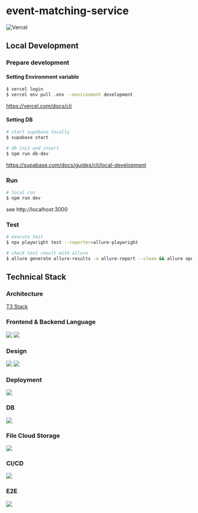 # event-matching-service

![Vercel](https://vercelbadge.vercel.app/api/biki-cloud/ems-t3-stack)

## Local Development

### Prepare development

#### Setting Environment variable
```bash
$ vercel login
$ vercel env pull .env --environment development
```
https://vercel.com/docs/cli

#### Setting DB
```bash
# start supabase locally
$ supabase start

# db init and insert
$ npm run db-dev
```
https://supabase.com/docs/guides/cli/local-development

### Run

```bash
# local run
$ npm run dev
```

see http://localhost:3000

### Test

```bash
# execute test
$ npx playwright test --reporter=allure-playwright

# check test result with allure
$ allure generate allure-results -o allure-report --clean && allure open allure-report
```

## Technical Stack

### Architecture

<a href="https://create.t3.gg/" target="_blank">T3 Stack</a>

### Frontend & Backend Language

<a href="https://nextjs.org/" target="_blank"><img src="https://img.shields.io/badge/next%20js-000000?style=for-the-badge&logo=nextdotjs&logoColor=white"></a>
<a href="https://www.typescriptlang.org/" target="_blank"><img src="https://img.shields.io/badge/TypeScript-007ACC?style=for-the-badge&logo=typescript&logoColor=white"></a>

### Design

<a href="https://tailwindcss.com/" target="_blank"><img src="https://img.shields.io/badge/Tailwind_CSS-38B2AC?style=for-the-badge&logo=tailwind-css&logoColor=white" /></a>
<a href="https://ui.shadcn.com/" target="_blank"><img src="https://img.shields.io/badge/shadcn%2Fui-000000?style=for-the-badge&logo=shadcnui&logoColor=white"></a>

### Deployment

<a href="https://vercel.com/" target="_blank"><img src="https://img.shields.io/badge/vercel-%23000000.svg?style=for-the-badge&logo=vercel&logoColor=white"></a>

### DB

<a href="https://supabase.com/" target="_blank"><img src="https://img.shields.io/badge/Supabase-181818?style=for-the-badge&logo=supabase&logoColor=white"></a>

### File Cloud Storage

<a href="https://cloudinary.com/" target="_blank"><img src="https://img.shields.io/badge/Cloudinary-3448C5?style=for-the-badge&logo=Cloudinary&logoColor=white"></a>

### CI/CD

<a href="https://docs.github.com/ja/actions" target="_blank"><img src="https://img.shields.io/badge/GitHub_Actions-2088FF?style=for-the-badge&logo=github-actions&logoColor=white"></a>

### E2E

<a href="https://playwright.dev/" target="_blank"><img src="https://img.shields.io/badge/Playwright-45ba4b?style=for-the-badge&logo=Playwright&logoColor=white"></a>
